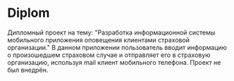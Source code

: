 # Diplom
Дипломный проект на тему: "Разработка информационной системы мобильного приложения оповещения клиентами страховой организации."
В данном приложении пользователь вводит информацию о произошедшем страховом случае и отправляет его в страховую организацию,
используя mail клиент мобильного телефона. 
Проект не был внедрён.
